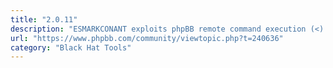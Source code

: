 ```yaml
---
title: "2.0.11"
description: "ESMARKCONANT exploits phpBB remote command execution (<) CVE-2004-1315"
url: "https://www.phpbb.com/community/viewtopic.php?t=240636"
category: "Black Hat Tools"
---
```

